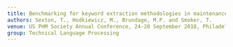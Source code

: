 ```yaml
---
title: Benchmarking for keyword extraction methodologies in maintenance work orders
authors: Sexton, T., Hodkiewicz, M., Brundage, M.P. and Smoker, T.
venue: US PHM Society Annual Conference, 24-28 September 2018, Philadelphia.
group: Technical Language Processing
---
```


